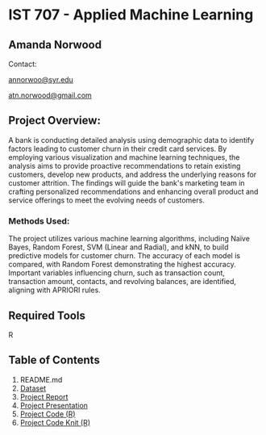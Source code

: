 # IST 707 - Applied Machine Learning

## Amanda Norwood
Contact:

annorwoo@syr.edu

atn.norwood@gmail.com

## Project Overview:

A bank is conducting detailed analysis using demographic data to identify factors leading to customer churn in their credit card services. By employing various visualization and machine learning techniques, the analysis aims to provide proactive recommendations to retain existing customers, develop new products, and address the underlying reasons for customer attrition. The findings will guide the bank's marketing team in crafting personalized recommendations and enhancing overall product and service offerings to meet the evolving needs of customers.

### Methods Used:

The project utilizes various machine learning algorithms, including Naïve Bayes, Random Forest, SVM (Linear and Radial), and kNN, to build predictive models for customer churn. The accuracy of each model is compared, with Random Forest demonstrating the highest accuracy. Important variables influencing churn, such as transaction count, transaction amount, contacts, and revolving balances, are identified, aligning with APRIORI rules.



## Required Tools

R


## Table of Contents

1. README.md
2. [Dataset](https://github.com/a-n7/Applied-Data-Science-Portfolio/tree/main/Projects/IST%20707%20-%20Applied%20Machine%20Learning/Dataset)
3. [Project Report](https://github.com/a-n7/Applied-Data-Science-Portfolio/blob/main/Projects/IST%20707%20-%20Applied%20Machine%20Learning/Bank%20Churners%20Project%20Report.pdf)
4. [Project Presentation](https://github.com/a-n7/Applied-Data-Science-Portfolio/blob/main/Projects/IST%20707%20-%20Applied%20Machine%20Learning/Bank%20Churners%20Presentation.pdf)
5. [Project Code (R)](https://github.com/a-n7/Applied-Data-Science-Portfolio/blob/main/Projects/IST%20707%20-%20Applied%20Machine%20Learning/Project%20Code%20R_RMD.rmd)
6. [Project Code Knit (R)](https://github.com/a-n7/Applied-Data-Science-Portfolio/blob/main/Projects/IST%20707%20-%20Applied%20Machine%20Learning/Project%20R%20Code%20Knit.pdf)
